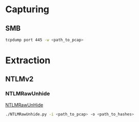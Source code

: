 # Capturing

## SMB
```sh
tcpdump port 445 -w <path_to_pcap>
```

# Extraction
## NTLMv2
### NTLMRawUnhide
[NTLMRawUnHide](https://github.com/mlgualtieri/NTLMRawUnHide)
```sh
./NTLMRawUnhide.py -i <path_to_pcap> -o <path_to_hashes>
```
